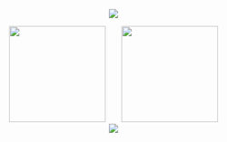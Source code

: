 <p align="center">
   <img src="https://readme-typing-svg.herokuapp.com?size=29&color=000000&center=true&vCenter=true&lines=Welcome+to+my+GitHub!">
</p>

<div align="center">
<span>  </span>
<img height="170px" src="https://github-readme-stats.vercel.app/api?username=kevin0929" /><span>  </span><img height="170px" src="https://github-readme-stats.vercel.app/api/top-langs/?username=kevin0929&layout=compact&langs_count=8" />
<span>  </span>
</div>

<div align="center">
    <img src="https://activity-graph.herokuapp.com/graph?username=kevin0929&theme=minimal" />
</div>

